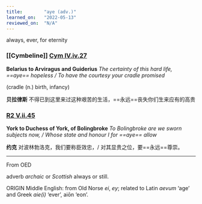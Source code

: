 ```yaml
---
title:        "aye (adv.)"
learned_on:   "2022-05-13"
reviewed_on:  "N/A"
---
```


always, ever, for eternity

### [[Cymbeline]] [Cym IV.iv.27](https://www.shakespeareswords.com/Public/Plays.aspx?Act=4&Scene=4&WorkId=7#140170)

**Belarius to Arviragus and Guiderius** *The certainty of this hard life, ==aye== hopeless / To have the courtesy your cradle promised*

(cradle (n.) birth, infancy)

**贝拉律斯** 不得已到这里来过这种艰苦的生活，==永远==丧失你们生来应有的高贵

### [R2 V.ii.45](https://www.shakespeareswords.com/Public/Play.aspx?Act=5&Scene=2&WorkId=22#192747) 

**York to Duchess of York, of Bolingbroke** *To Bolingbroke are we sworn subjects now, / Whose state and honour I for ==aye== allow*

**约克** 对波林勃洛克，我们要称臣效忠，/ 对其显贵之位，要==永远==尊崇。


-----

From OED

adverb *archaic* or *Scottish* always or still.

ORIGIN Middle English: from Old Norse *ei*, *ey*; related to Latin *aevum* ‘age’ and Greek *aie(i)* ‘ever’, aiōn ‘eon’.